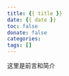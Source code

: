 ```yaml
---
title: {{ title }}
date: {{ date }}
toc: false
donate: false
categories:
tags: []
---
```


这里是前言和简介

<!-- more -->
